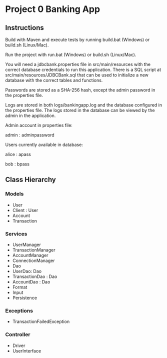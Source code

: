 # Project 0 Banking App

## Instructions

Build with Maven and execute tests by running build.bat (Windows) or build.sh (Linux/Mac).

Run the project with run.bat (Windows) or build.sh (Linux/Mac).

You will need a jdbcbank.properties file in src/main/resources with the correct database credentials to run this application. There is a SQL script at src/main/resources/JDBCBank.sql that can be used to initialize a new database with the correct tables and functions.

Passwords are stored as a SHA-256 hash, except the admin password in the properties file.

Logs are stored in both logs/bankingapp.log and the database configured in the properties file. The logs stored in the database can be viewed by the admin in the application.

Admin account in properties file:

admin : adminpassword

Users currently available in database:

alice : apass

bob : bpass

## Class Hierarchy

### Models

- User
- Client : User
- Account
- Transaction

### Services
- UserManager
- TransactionManager
- AccountManager
- ConnectionManager
- Dao
- UserDao: Dao
- TransactionDao : Dao
- AccountDao : Dao
- Format
- Input
- Persistence

### Exceptions
- TransactionFailedException

### Controller
- Driver
- UserInterface
